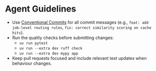# Agent Guidelines

- Use [Conventional Commits](https://www.conventionalcommits.org/en/v1.0.0/) for all commit messages (e.g., `feat: add job-level routing rules`, `fix: correct similarity scoring on cache hits`).
- Run the quality checks before submitting changes:
  - `uv run pytest`
  - `uv run --extra dev ruff check`
  - `uv run --extra dev mypy app`
- Keep pull requests focused and include relevant test updates when behaviour changes.
